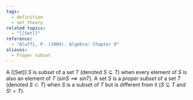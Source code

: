 ```yaml
---
tags:
  - definition
  - set_theory
related topics:
  - "[[Set]]"
reference:
  - "Aluffi, P. (2009). Algebra: Chapter 0"
aliases:
  - Proper subset
---
```

A [[Set]] $S$ is _subset_ of a set $T$ (denoted $S\subseteq T$) when every element of $S$ is also an element of $T$ ($s in S \implies s in T)$. A set $S$ is a _proper subset_ of a set $T$ (denoted $S\subset T$) when $S$ is a subset of $T$ but is different from it ($S \subseteq T$ and $S != T$).
